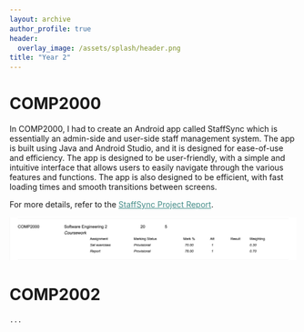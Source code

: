 ```yaml
---
layout: archive
author_profile: true
header:
  overlay_image: /assets/splash/header.png
title: "Year 2"
---
```

# COMP2000

In COMP2000, I had to create an Android app called StaffSync which is essentially an admin-side and user-side staff management system. The app is built using Java and Android Studio, and it is designed for ease-of-use and efficiency. The app is designed to be user-friendly, with a simple and intuitive interface that allows users to easily navigate through the various features and functions. The app is also designed to be efficient, with fast loading times and smooth transitions between screens.

For more details, refer to the <a href="https://alfie-ns.github.io/Report_COMP2000_StaffSync.pdf" style="color: #448c88;">StaffSync Project Report</a>.

![2000-grade](image/year-2/2000-grade.png)

# COMP2002

``...``

